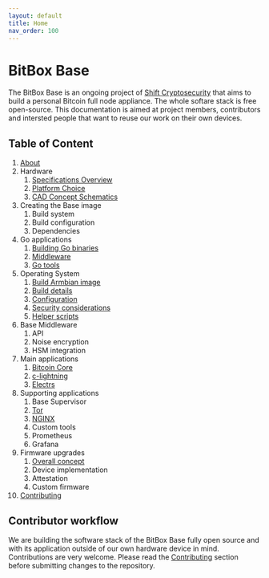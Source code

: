 ```yaml
---
layout: default
title: Home
nav_order: 100
---
```

# BitBox Base

The BitBox Base is an ongoing project of [Shift Cryptosecurity](https://shiftcrypto.ch/) that aims to build a personal Bitcoin full node appliance. The whole softare stack is free open-source. This documentation is aimed at project members, contributors and intersted people that want to reuse our work on their own devices.

## Table of Content

1. [About](about.md)
1. Hardware
   1. [Specifications Overview](hw/spec-overview.md)
   1. [Platform Choice](hw/platform-choice.md)
   1. [CAD Concept Schematics](hw/cad-concept-schematics.md)
1. Creating the Base image
   1. Build system
   1. Build configuration
   1. Dependencies
1. Go applications
   1. [Building Go binaries](go/build.md)
   1. [Middleware](go/middleware.md)
   1. [Go tools](go/tools.md)
1. Operating System
   1. [Build Armbian image](os/armbian-build.md)
   1. [Build details](os/build-details.md)
   1. [Configuration](os/configuration.md)
   1. [Security considerations](os/security.md)
   1. [Helper scripts](os/helper-scripts.md)
1. Base Middleware
   1. API
   1. Noise encryption
   1. HSM integration
1. Main applications
   1. [Bitcoin Core](applications/bitcoin-core.md)
   1. [c-lightning](applications/c-lightning.md)
   1. [Electrs](applications/electrs.md)
1. Supporting applications
   1. Base Supervisor
   1. [Tor](support/tor.md)
   1. [NGINX](support/nginx.md)
   1. Custom tools
   1. Prometheus
   1. Grafana
1. Firmware upgrades
   1. [Overall concept](upgrade/concept.md)
   1. Device implementation
   1. Attestation
   1. Custom firmware
1. [Contributing](contributing.md)

## Contributor workflow

We are building the software stack of the BitBox Base fully open source and with its application outside of our own hardware device in mind. Contributions are very welcome. Please read the [Contributing](contributing.md) section before submitting changes to the repository.
